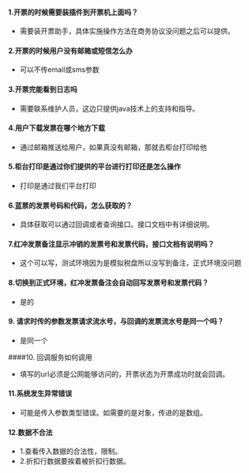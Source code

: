 

#### 1.开票的时候需要装插件到开票机上面吗？
- 需要装开票助手，具体实施操作方法在商务协议没问题之后可以提供。

#### 2.开票的时候用户没有邮箱或短信怎么办
- 可以不传email或sms参数

#### 3.开票完能看到日志吗
- 需要联系维护人员，这边只提供java技术上的支持和指导。

#### 4.用户下载发票在哪个地方下载
- 通过邮箱推送给用户，如果真没有邮箱，那就去柜台打印给他

#### 5.柜台打印是通过你们提供的平台进行打印还是怎么操作
- 打印是通过我们平台打印

#### 6.蓝票的发票号码和代码，怎么获取的？
- 具体获取可以通过回调或者查询接口。接口文档中有详细说明。

#### 7.红冲发票备注显示冲销的发票号和发票代码，接口文档有说明吗？
- 这个可以写，测试环境因为是模拟税盘所以没写到备注，正式环境没问题

####  8.切换到正式环境，红冲发票备注会自动回写发票号和发票代码？
- 是的

#### 9. 请求时传的参数发票请求流水号，与回调的发票流水号是同一个吗？
- 是同一个

####10. 回调服务如何调用
- 填写的url必须是公网能够访问的，开票状态为开票成功时就会回调。


#### 11.系统发生异常错误
- 可能是传入参数类型错误。如需要的是对象，传进的是数组。


#### 12.数据不合法
- 1.查看传入数据的合法性，限制。
- 2.折扣行数据要挨着被折扣行数据。
